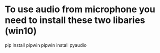 # To use audio from microphone you need to install these two libaries (win10)

pip install pipwin
pipwin install pyaudio